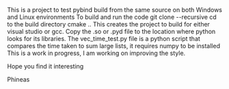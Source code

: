 This is a project to test pybind build from the same source on both Windows and Linux environments
To build and run the code 
git clone --recursive
cd to the build directory
cmake ..
This creates the project to build for either visual studio or gcc.
Copy the .so or .pyd file to the location where python looks for its libraries.
The vec_time_test.py file is a python script that compares the time taken to sum large lists, it requires numpy to be installed
This is a work in progress, I am working on improving the style.

Hope you find it interesting

Phineas

